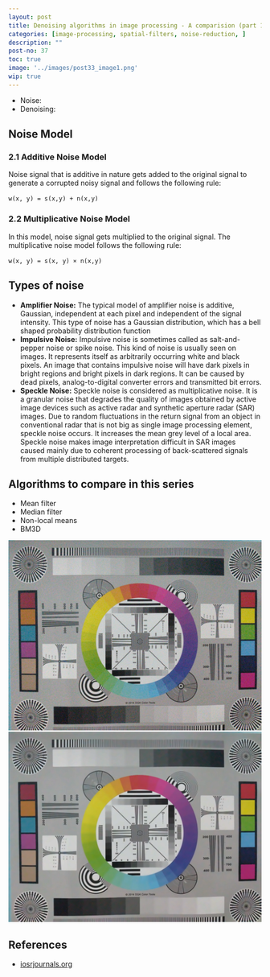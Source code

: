 ```yaml
---
layout: post
title: Denoising algorithms in image processing - A comparision (part 1)
categories: [image-processing, spatial-filters, noise-reduction, ]
description: ""
post-no: 37
toc: true
image: '../images/post33_image1.png'
wip: true
---
```


<link rel="stylesheet" href="https://unpkg.com/image-compare-viewer/dist/image-compare-viewer.min.css">

 - Noise:
 - Denoising:

## Noise Model

### 2.1 Additive Noise Model
Noise signal that is additive in nature gets added to the original signal to generate a corrupted noisy
signal and follows the following rule: 

```
w(x, y) = s(x,y) + n(x,y)
```

### 2.2 Multiplicative Noise Model
In this model, noise signal gets multiplied to the original signal. The multiplicative noise model follows the
following rule:

```
w(x, y) = s(x, y) × n(x,y)
```

## Types of noise
 -  **Amplifier Noise:** The typical model of amplifier noise is additive, Gaussian, independent at each pixel and independent of the signal intensity. This type of noise has a Gaussian distribution, which has a bell shaped probability distribution function
 - **Impulsive Noise:** Impulsive noise is sometimes called as salt-and- pepper noise or spike noise. This kind of noise is usually seen on images. It represents itself as arbitrarily occurring white and black pixels. An image that contains impulsive noise will have dark pixels in bright regions and bright pixels in dark regions. It can be caused by dead pixels, analog-to-digital converter errors and transmitted bit errors.
 - **Speckle Noise:** Speckle noise is considered as multiplicative noise. It is a granular noise that degrades the quality of images obtained by active image devices such as active radar and synthetic aperture radar (SAR) images. Due to random fluctuations in the return signal from an object in conventional radar that is not big as single image processing element, speckle noise occurs. It increases the mean grey level of a local area. Speckle noise makes image interpretation difficult in SAR images caused mainly due to coherent processing of back-scattered signals from multiple distributed targets. 

## Algorithms to compare in this series

-   Mean filter
-   Median filter
-   Non-local means
-   BM3D


<div class="image-compare" style="max-width:100%">
  <img src="/images/denoising/input.png" alt="input"/>
  <img src="/images/denoising/nlm.png" alt="NLM"/>
</div>

## References
 -   [iosrjournals.org](https://www.iosrjournals.org/iosr-jece/papers/Vol.%2011%20Issue%201/Version-1/L011117884.pdf)

<script src="https://unpkg.com/image-compare-viewer@1.5.0/dist/image-compare-viewer.min.js"></script>

<script type="text/javascript">
const viewers = document.querySelectorAll(".image-compare");

const options = {

  // UI Theme Defaults

  controlColor: "#FFFFFF",
  controlShadow: true,
  addCircle: false,
  addCircleBlur: true,

  // Label Defaults

  showLabels: false,
  labelOptions: {
    before: 'Captured image',
    after: 'Denoised with Non Local Means',
    onHover: false
  },

  // Smoothing

  smoothing: false,
//   smoothingAmount: 100,

  // Other options

  hoverStart: false,
  verticalMode: false,
  startingPoint: 50,
  fluidMode: false
};
  
viewers.forEach((element) => {
  let view = new ImageCompare(element, options).mount();
});

</script>